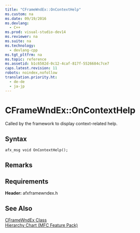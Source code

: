 ```yaml
---
title: "CFrameWndEx::OnContextHelp"
ms.custom: na
ms.date: 09/19/2016
ms.devlang: 
  - C++
ms.prod: visual-studio-dev14
ms.reviewer: na
ms.suite: na
ms.technology: 
  - devlang-cpp
ms.tgt_pltfrm: na
ms.topic: reference
ms.assetid: b1c6582d-0c12-4caf-817f-5526684c7ce7
caps.latest.revision: 11
robots: noindex,nofollow
translation.priority.ht: 
  - de-de
  - ja-jp
---
```

# CFrameWndEx::OnContextHelp
Called by the framework to display context-related help.  
  
## Syntax  
  
```  
afx_msg void OnContextHelp();  
```  
  
## Remarks  
  
## Requirements  
 **Header:** afxframewndex.h  
  
## See Also  
 [CFrameWndEx Class](../vs140/CFrameWndEx-Class.md)   
 [Hierarchy Chart (MFC Feature Pack)](../vs140/Hierarchy-Chart.md)